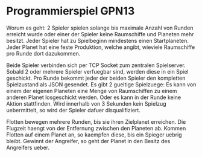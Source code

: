 Programmierspiel GPN13
======================

Worum es geht: 2 Spieler spielen solange bis maximale Anzahl von Runden
erreicht wurde oder einer der Spieler keine Raumschiffe und Planeten mehr
besitzt. Jeder Spieler hat zu Spielbeginn mindestens einen Startplaneten.
Jeder Planet hat eine feste Produktion, welche angibt, wieviele Raumschiffe
pro Runde dort dazukommen. 

Beide Spieler verbinden sich per TCP Socket zum zentralen Spielserver. Sobald
2 oder mehrere Spieler verfuegbar sind, werden diese in ein Spiel geschickt.
Pro Runde bekommt jeder der beiden Spieler den kompletten Spielzustand als
JSON gesendet. Es gibt 2 gueltige Spielzuege: Es kann von einem der eigenen
Planeten eine Menge von Raumschiffen zu einem anderen Planet losgeschickt
werden. Oder es kann in der Runde keine Aktion stattfinden. Wird innerhalb von
3 Sekunden kein Spielzug uebermittelt, so wird der Spieler dafuer
disqualifiziert.

Flotten bewegen mehrere Runden, bis sie ihren Zielplanet erreichen. Die
Flugzeit haengt von der Entfernung zwischen den Planeten ab. Kommen Flotten
auf einem Planet an, so kaempfen diese, bis ein Spieger uebrig bleibt. Gewinnt
der Angreifer, so geht der Planet in den Besitz des Angreifers ueber.

